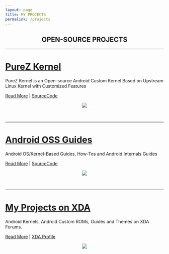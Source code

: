 ```yaml
---
layout: page
title: MY PROJECTS
permalink: /projects
---
```


<h2 align="center">OPEN-SOURCE PROJECTS</h2>

---

<h1><a href="https://zawzaww.github.io/projects/purez-kernel">PureZ Kernel</a></h1>
<p>PureZ Kernel is an Open-source Android Custom Kernel Based on Upstream Linux Kernel with Customized Features</p>
<p><a href="https://zawzaww.github.io/projects/purez-kernel">Read More</a> | <a href="https://github.com/purez-kernel">SourceCode</a></p>
<p align="center"><a href="https://zawzaww.github.io/projects/purez-kernel"><img src="https://s20.postimg.cc/vpbav0vq5/Pure_Z-_Logo.png"/></a></p>
<br>

----

<h1><a href="https://zawzaww.github.io/projects/androidoss-guides">Android OSS Guides</a></h1>
<p>Android OS/Kernel-Based Guides, How-Tos and Android Internals Guides</p>
<p><a href="https://zawzaww.github.io/projects/androidoss-guides">Read More</a> | <a href="https://github.com/zawzaww/androidoss-guides">SourceCode</a></p>
<p align="center"><a href="https://zawzaww.github.io/projects/androidoss-guides"><img src="https://s20.postimg.cc/70n6ckm5p/android-os-logo-grey.jpg"/></a></p>
<br>

----

<h1><a href="https://zawzaww.github.io/projects/xda-threads-works">My Projects on XDA</a></h1>
<p>Android Kernels, Android Custom ROMs, Guides and Themes on XDA Forums.</p>
<p><a href="https://zawzaww.github.io/projects/xda-threads-works">Read More</a> | <a href="https://forum.xda-developers.com/member.php?u=7581611">XDA Profile</a></p>
<p align="center"><a href="https://zawzaww.github.io/projects/xda-threads-works"><img src="https://s20.postimg.cc/4qq51vcl9/xda-developers.png"/></a></p>
